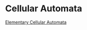 # Cellular Automata #

[Elementary Cellular Automata](https://ruslan-sh.github.io/cellular-automata/src)
